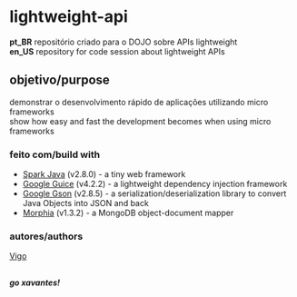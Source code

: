 # lightweight-api

**pt_BR** repositório criado para o DOJO sobre APIs lightweight  
**en_US** repository for code session about lightweight APIs

## objetivo/purpose

demonstrar o desenvolvimento rápido de aplicações utilizando micro frameworks  
show how easy and fast the development becomes when using micro frameworks

### feito com/build with

* [Spark Java](https://github.com/perwendel/spark) (v2.8.0) - a tiny web framework
* [Google Guice](https://github.com/google/guice) (v4.2.2) - a lightweight dependency injection framework
* [Google Gson](https://github.com/google/gson) (v2.8.5) - a serialization/deserialization library to convert Java Objects into JSON and back
* [Morphia](https://github.com/MorphiaOrg/morphia) (v1.3.2) - a MongoDB object-document mapper

### autores/authors
[Vigo](https://github.com/rvigo)

##
_**go xavantes!**_
